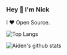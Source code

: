 ### Hey 👋 I'm Nick

I ❤ Open Source. 

![Top Langs](https://github-readme-stats.vercel.app/api/top-langs/?username=lpxxn&hide=javascript,html,css)


![Aiden's github stats](https://github-readme-stats.vercel.app/api?username=lpxxn&show_icons=true&count_private=true&line_height=40)


[whatever]:![Metrics](https://metrics.lecoq.io/lpxxn?template=classic&isocalendar=1&languages=1&isocalendar.duration=half-year&languages.ignored=html%2Ccss&languages.limit=8&languages.sections=most-used&languages.colors=github&languages.threshold=0%25&languages.indepth=false&languages.categories=markup%2C%20programming&languages.recent.categories=markup%2C%20programming&languages.recent.load=300&languages.recent.days=14&config.timezone=Asia%2FShanghai)

